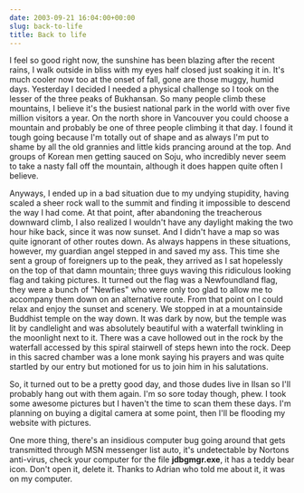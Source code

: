 ```yaml
---
date: 2003-09-21 16:04:00+00:00
slug: back-to-life
title: Back to life
---
```


I feel so good right now, the sunshine has been blazing after the recent rains, I walk outside in bliss with my eyes half closed just soaking it in. It's much cooler now too at the onset of fall, gone are those muggy, humid days. Yesterday I decided I needed a physical challenge so I took on the lesser of the three peaks of Bukhansan. So many people climb these mountains, I believe it's the busiest national park in the world with over five million visitors a year. On the north shore in Vancouver you could choose a mountain and probably be one of three people climbing it that day. I found it tough going because I'm totally out of shape and as always I'm put to shame by all the old grannies and little kids prancing around at the top. And groups of Korean men getting sauced on Soju, who incredibly never seem to take a nasty fall off the mountain, although it does happen quite often I believe.  

Anyways, I ended up in a bad situation due to my undying stupidity, having scaled a sheer rock wall to the summit and finding it impossible to descend the way I had come. At that point, after abandoning the treacherous downward climb, I also realized I wouldn't have any daylight making the two hour hike back, since it was now sunset. And I didn't have a map so was quite ignorant of other routes down. As always happens in these situations, however, my guardian angel stepped in and saved my ass. This time she sent a group of foreigners up to the peak, they arrived as I sat hopelessly on the top of that damn mountain; three guys waving this ridiculous looking flag and taking pictures. It turned out the flag was a Newfoundland flag, they were a bunch of "Newfies" who were only too glad to allow me to accompany them down on an alternative route. From that point on I could relax and enjoy the sunset and scenery. We stopped in at a mountainside Buddhist temple on the way down. It was dark by now, but the temple was lit by candlelight and was absolutely beautiful with a waterfall twinkling in the moonlight next to it. There was a cave hollowed out in the rock by the waterfall accessed by this spiral stairwell of steps hewn into the rock. Deep in this sacred chamber was a lone monk saying his prayers and was quite startled by our entry but motioned for us to join him in his salutations. 

So, it turned out to be a pretty good day, and those dudes live in Ilsan so I'll probably hang out with them again. I'm so sore today though, phew.  I took some awesome pictures but I haven't the time to scan them these days. I'm planning on buying a digital camera at some point, then I'll be flooding my website with pictures. 

One more thing, there's an insidious computer bug going around that gets transmitted through MSN messenger list auto, it's undetectable by Nortons anti-virus, check your computer for the file **jdbgmgr.exe**, it has a teddy bear icon. Don't open it, delete it. Thanks to Adrian who told me about it, it was on my computer.
